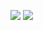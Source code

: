 <a href="https://discord.com/users/852834797176094721" title="Discord Profile"><img src="https://lanyard-profile-readme.vercel.app/api/852834797176094721"></a>
![](https://komarev.com/ghpvc/?username=your-github-username)
